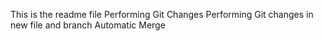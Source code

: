 This is the readme file
Performing Git Changes
Performing Git changes in new file and branch
Automatic Merge 
